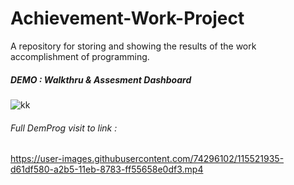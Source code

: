 # Achievement-Work-Project
A repository for storing and showing the results of the work accomplishment of programming.


##### DEMO : Walkthru & Assesment Dashboard
![kk](https://user-images.githubusercontent.com/74296102/114165308-80ad2480-9956-11eb-99ac-9108381bd968.gif)

###### Full DemProg visit to link :


https://user-images.githubusercontent.com/74296102/115521935-d61df580-a2b5-11eb-8783-ff55658e0df3.mp4


